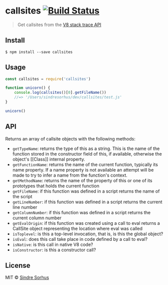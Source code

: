 # callsites [![Build Status](https://travis-ci.org/sindresorhus/callsites.svg?branch=master)](https://travis-ci.org/sindresorhus/callsites)

> Get callsites from the [V8 stack trace API](https://github.com/v8/v8/wiki/Stack-Trace-API)

## Install

```
$ npm install --save callsites
```

## Usage

```js
const callsites = require('callsites')

function unicorn() {
    console.log(callsites()[0].getFileName())
    //=> '/Users/sindresorhus/dev/callsites/test.js'
}

unicorn()
```

## API

Returns an array of callsite objects with the following methods:

-   `getTypeName`: returns the type of this as a string. This is the name of the function stored in the constructor field of this, if available, otherwise the object's [[Class]] internal property.
-   `getFunctionName`: returns the name of the current function, typically its name property. If a name property is not available an attempt will be made to try to infer a name from the function's context.
-   `getMethodName`: returns the name of the property of this or one of its prototypes that holds the current function
-   `getFileName`: if this function was defined in a script returns the name of the script
-   `getLineNumber`: if this function was defined in a script returns the current line number
-   `getColumnNumber`: if this function was defined in a script returns the current column number
-   `getEvalOrigin`: if this function was created using a call to eval returns a CallSite object representing the location where eval was called
-   `isToplevel`: is this a top-level invocation, that is, is this the global object?
-   `isEval`: does this call take place in code defined by a call to eval?
-   `isNative`: is this call in native V8 code?
-   `isConstructor`: is this a constructor call?

## License

MIT © [Sindre Sorhus](https://sindresorhus.com)
